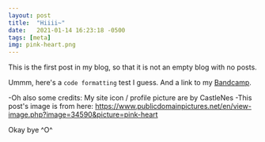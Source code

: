 ```yaml
---
layout: post
title:  "Hiiii~"
date:   2021-01-14 16:23:18 -0500
tags: [meta]
img: pink-heart.png
---
```

This is the first post in my blog, so that it is not an empty blog with no posts.

Ummm, here's a `code formatting` test I guess. And a link to my [Bandcamp][jess-bandcamp].

-Oh also some credits: My site icon / profile picture are by CastleNes
-This post's image is from here: https://www.publicdomainpictures.net/en/view-image.php?image=34590&picture=pink-heart

Okay bye ^O^

[jess-bandcamp]: https://jessicarobo.bandcamp.com/releases
